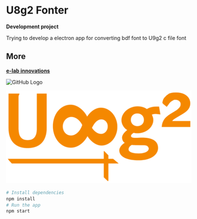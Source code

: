 # U8g2 Fonter

**Development project**

Trying to develop a electron app for converting bdf font to U9g2 c file font

## More

**[e-lab innovations](https://e-labinnovations.ml)**


![GitHub Logo](https://e-labinnovations.web.app/images/logo.png)

![GitHub Logo](/assets/images/20191118_200445.png)



```bash
# Install dependencies
npm install
# Run the app
npm start
```
